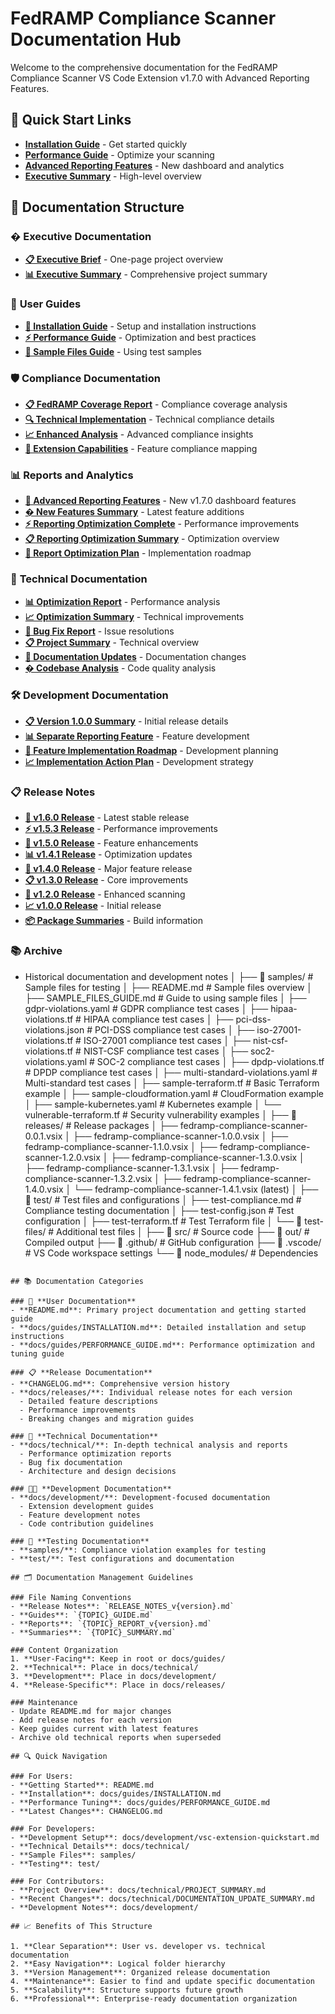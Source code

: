 # FedRAMP Compliance Scanner Documentation Hub

Welcome to the comprehensive documentation for the FedRAMP Compliance Scanner VS Code Extension v1.7.0 with Advanced Reporting Features.

## 🚀 Quick Start Links

- **[Installation Guide](user-guide/INSTALLATION.md)** - Get started quickly
- **[Performance Guide](user-guide/PERFORMANCE_GUIDE.md)** - Optimize your scanning
- **[Advanced Reporting Features](reports/ADVANCED_REPORTING_FEATURES.md)** - New dashboard and analytics
- **[Executive Summary](executive/EXECUTIVE_SUMMARY_FEDRAMP.md)** - High-level overview

## 📁 Documentation Structure

### � **Executive Documentation**
- **[📋 Executive Brief](executive/EXECUTIVE_BRIEF_ONE_PAGE.md)** - One-page project overview
- **[📊 Executive Summary](executive/EXECUTIVE_SUMMARY_FEDRAMP.md)** - Comprehensive project summary

### 📖 **User Guides**
- **[🔧 Installation Guide](user-guide/INSTALLATION.md)** - Setup and installation instructions
- **[⚡ Performance Guide](user-guide/PERFORMANCE_GUIDE.md)** - Optimization and best practices
- **[📁 Sample Files Guide](user-guide/SAMPLE_FILES_SUMMARY.md)** - Using test samples

### 🛡️ **Compliance Documentation**
- **[📋 FedRAMP Coverage Report](compliance/FEDRAMP_COMPLIANCE_COVERAGE_REPORT.md)** - Compliance coverage analysis
- **[🔍 Technical Implementation](compliance/FEDRAMP_TECHNICAL_IMPLEMENTATION.md)** - Technical compliance details
- **[📈 Enhanced Analysis](compliance/ENHANCED_FEDRAMP_ANALYSIS.md)** - Advanced compliance insights
- **[🎯 Extension Capabilities](compliance/EXTENSION_CAPABILITY_REPORT.md)** - Feature compliance mapping

### 📊 **Reports and Analytics**
- **[🚀 Advanced Reporting Features](reports/ADVANCED_REPORTING_FEATURES.md)** - New v1.7.0 dashboard features
- **[� New Features Summary](reports/NEW_FEATURES_SUMMARY.md)** - Latest feature additions
- **[⚡ Reporting Optimization Complete](reports/REPORTING_OPTIMIZATION_COMPLETE_v1.6.1.md)** - Performance improvements
- **[📋 Reporting Optimization Summary](reports/REPORTING_OPTIMIZATION_SUMMARY.md)** - Optimization overview
- **[🎯 Report Optimization Plan](reports/REPORT_OPTIMIZATION_PLAN_v1.6.1.md)** - Implementation roadmap

### 🔧 **Technical Documentation**
- **[📊 Optimization Report](technical/OPTIMIZATION_REPORT_v1.4.1.md)** - Performance analysis
- **[📈 Optimization Summary](technical/OPTIMIZATION_SUMMARY.md)** - Technical improvements
- **[🐛 Bug Fix Report](technical/BUG_FIX_REPORT.md)** - Issue resolutions
- **[📋 Project Summary](technical/PROJECT_SUMMARY.md)** - Technical overview
- **[📝 Documentation Updates](technical/DOCUMENTATION_UPDATE_SUMMARY.md)** - Documentation changes
- **[� Codebase Analysis](technical/CODEBASE_ANALYSIS_REPORT.md)** - Code quality analysis

### 🛠️ **Development Documentation**
- **[📋 Version 1.0.0 Summary](development/VERSION_1.0.0_SUMMARY.md)** - Initial release details
- **[📊 Separate Reporting Feature](development/SEPARATE_REPORTING_FEATURE.md)** - Feature development
- **[🎯 Feature Implementation Roadmap](development/FEATURE_IMPLEMENTATION_ROADMAP.md)** - Development planning
- **[📈 Implementation Action Plan](development/IMPLEMENTATION_ACTION_PLAN.md)** - Development strategy

### 📋 **Release Notes**
- **[🚀 v1.6.0 Release](release-notes/RELEASE_NOTES_v1.6.0.md)** - Latest stable release
- **[⚡ v1.5.3 Release](release-notes/RELEASE_NOTES_v1.5.3.md)** - Performance improvements
- **[🔧 v1.5.0 Release](release-notes/RELEASE_NOTES_v1.5.0.md)** - Feature enhancements
- **[📊 v1.4.1 Release](release-notes/RELEASE_NOTES_v1.4.1.md)** - Optimization updates
- **[🎯 v1.4.0 Release](release-notes/RELEASE_NOTES_v1.4.0.md)** - Major feature release
- **[📋 v1.3.0 Release](release-notes/RELEASE_NOTES_v1.3.0.md)** - Core improvements
- **[🚀 v1.2.0 Release](release-notes/RELEASE_NOTES_v1.2.0.md)** - Enhanced scanning
- **[📈 v1.0.0 Release](release-notes/RELEASE_NOTES_v1.0.0.md)** - Initial release
- **[📦 Package Summaries](release-notes/PACKAGE_SUMMARY_v1.6.0.md)** - Build information

### 📚 **Archive**
- Historical documentation and development notes
│
├── 📁 samples/                       # Sample files for testing
│   ├── README.md                     # Sample files overview
│   ├── SAMPLE_FILES_GUIDE.md        # Guide to using sample files
│   ├── gdpr-violations.yaml          # GDPR compliance test cases
│   ├── hipaa-violations.tf           # HIPAA compliance test cases
│   ├── pci-dss-violations.json       # PCI-DSS compliance test cases
│   ├── iso-27001-violations.tf       # ISO-27001 compliance test cases
│   ├── nist-csf-violations.tf        # NIST-CSF compliance test cases
│   ├── soc2-violations.yaml          # SOC-2 compliance test cases
│   ├── dpdp-violations.tf            # DPDP compliance test cases
│   ├── multi-standard-violations.yaml # Multi-standard test cases
│   ├── sample-terraform.tf           # Basic Terraform example
│   ├── sample-cloudformation.yaml    # CloudFormation example
│   ├── sample-kubernetes.yaml        # Kubernetes example
│   └── vulnerable-terraform.tf       # Security vulnerability examples
│
├── 📁 releases/                      # Release packages
│   ├── fedramp-compliance-scanner-0.0.1.vsix
│   ├── fedramp-compliance-scanner-1.0.0.vsix
│   ├── fedramp-compliance-scanner-1.1.0.vsix
│   ├── fedramp-compliance-scanner-1.2.0.vsix
│   ├── fedramp-compliance-scanner-1.3.0.vsix
│   ├── fedramp-compliance-scanner-1.3.1.vsix
│   ├── fedramp-compliance-scanner-1.3.2.vsix
│   ├── fedramp-compliance-scanner-1.4.0.vsix
│   └── fedramp-compliance-scanner-1.4.1.vsix (latest)
│
├── 📁 test/                          # Test files and configurations
│   ├── test-compliance.md            # Compliance testing documentation
│   ├── test-config.json             # Test configuration
│   ├── test-terraform.tf            # Test Terraform file
│   └── 📁 test-files/               # Additional test files
│
├── 📁 src/                          # Source code
├── 📁 out/                          # Compiled output
├── 📁 .github/                      # GitHub configuration
├── 📁 .vscode/                      # VS Code workspace settings
└── 📁 node_modules/                 # Dependencies
```

## 📚 Documentation Categories

### 🎯 **User Documentation**
- **README.md**: Primary project documentation and getting started guide
- **docs/guides/INSTALLATION.md**: Detailed installation and setup instructions
- **docs/guides/PERFORMANCE_GUIDE.md**: Performance optimization and tuning guide

### 📋 **Release Documentation**
- **CHANGELOG.md**: Comprehensive version history
- **docs/releases/**: Individual release notes for each version
  - Detailed feature descriptions
  - Performance improvements
  - Breaking changes and migration guides

### 🔧 **Technical Documentation**
- **docs/technical/**: In-depth technical analysis and reports
  - Performance optimization reports
  - Bug fix documentation
  - Architecture and design decisions

### 👨‍💻 **Development Documentation**
- **docs/development/**: Development-focused documentation
  - Extension development guides
  - Feature development notes
  - Code contribution guidelines

### 🧪 **Testing Documentation**
- **samples/**: Compliance violation examples for testing
- **test/**: Test configurations and documentation

## 🗂️ Documentation Management Guidelines

### File Naming Conventions
- **Release Notes**: `RELEASE_NOTES_v{version}.md`
- **Guides**: `{TOPIC}_GUIDE.md`
- **Reports**: `{TOPIC}_REPORT_v{version}.md`
- **Summaries**: `{TOPIC}_SUMMARY.md`

### Content Organization
1. **User-Facing**: Keep in root or docs/guides/
2. **Technical**: Place in docs/technical/
3. **Development**: Place in docs/development/
4. **Release-Specific**: Place in docs/releases/

### Maintenance
- Update README.md for major changes
- Add release notes for each version
- Keep guides current with latest features
- Archive old technical reports when superseded

## 🔍 Quick Navigation

### For Users:
- **Getting Started**: README.md
- **Installation**: docs/guides/INSTALLATION.md
- **Performance Tuning**: docs/guides/PERFORMANCE_GUIDE.md
- **Latest Changes**: CHANGELOG.md

### For Developers:
- **Development Setup**: docs/development/vsc-extension-quickstart.md
- **Technical Details**: docs/technical/
- **Sample Files**: samples/
- **Testing**: test/

### For Contributors:
- **Project Overview**: docs/technical/PROJECT_SUMMARY.md
- **Recent Changes**: docs/technical/DOCUMENTATION_UPDATE_SUMMARY.md
- **Development Notes**: docs/development/

## 📈 Benefits of This Structure

1. **Clear Separation**: User vs. developer vs. technical documentation
2. **Easy Navigation**: Logical folder hierarchy
3. **Version Management**: Organized release documentation
4. **Maintenance**: Easier to find and update specific documentation
5. **Scalability**: Structure supports future growth
6. **Professional**: Enterprise-ready documentation organization
